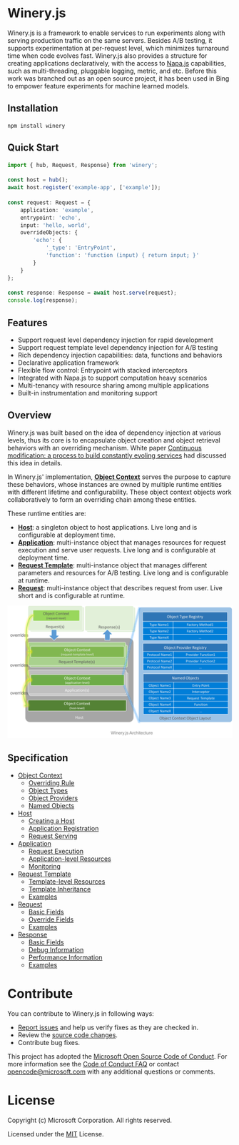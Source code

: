 # Winery.js

Winery.js is a framework to enable services to run experiments along with serving production traffic on the same servers. Besides A/B testing, it supports experimentation at per-request level, which minimizes turnaround time when code evolves fast. Winery.js also provides a structure for creating applications declaratively, with the access to [Napa.js](https://github.com/Microsoft/napajs) capabilities, such as multi-threading, pluggable logging, metric, and etc. Before this work was branched out as an open source project, it has been used in Bing to empower feature experiments for machine learned models.

## Installation
```
npm install winery
```

## Quick Start

```typescript
import { hub, Request, Response} from 'winery';

const host = hub();
await host.register('example-app', ['example']);

const request: Request = {
    application: 'example',
    entrypoint: 'echo',
    input: 'hello, world',
    overrideObjects: {
        'echo': {
            '_type': 'EntryPoint',
            'function': 'function (input) { return input; }'
        }
    }
};

const response: Response = await host.serve(request);
console.log(response);
```

## Features
- Support request level dependency injection for rapid development
- Support request template level dependency injection for A/B testing
- Rich dependency injection capabilities: data, functions and behaviors
- Declarative application framework
- Flexible flow control: Entrypoint with stacked interceptors
- Integrated with Napa.js to support computation heavy scenarios
- Multi-tenancy with resource sharing among multiple applications
- Built-in instrumentation and monitoring support


## Overview

Winery.js was built based on the idea of dependency injection at various levels, thus its core is to encapsulate object creation and object retrieval behaviors with an overriding mechanism. White paper [Continuous modification: a process to build constantly evoling services](https://github.com/daiyip/continuous-modification) had discussed this idea in details. 

In Winery.js' implementation, [**Object Context**](./docs/api/object-context.md) serves the purpose to capture these behaviors, whose instances are owned by multiple runtime entities with different lifetime and configurability. These object context objects work collaboratively to form an overriding chain among these entities.

These runtime entities are:
- [**Host**](./docs/api/host.md): a singleton object to host applications. Live long and is configurable at deployment time.
- [**Application**](./docs/api/application.md): multi-instance object that manages resources for request execution and serve user requests. Live long and is configurable at deployment time.
- [**Request Template**](.docs/api/request-template.md): multi-instance object that manages different parameters and resources for A/B testing. Live long and is configurable at runtime.
- [**Request**](./docs/api/request.md): multi-instance object that describes request from user. Live short and is configurable at runtime.


![Winery.js Architecture](./docs/images/architecture.png)

## Specification
- [Object Context](./docs/api/object-context.md)
  - [Overriding Rule](./docs/api/object-context.md#overriding-rule)
  - [Object Types](./docs/api/object-context.md#object-types)
  - [Object Providers](./docs/api/object-context.md#object-providers)
  - [Named Objects](./docs/api/object-context.md#named-objects)
- [Host](./docs/api/host.md)
  - [Creating a Host](./docs/api/host.md#creating-a-host)
  - [Application Registration](./docs/api/host.md#application-registration)
  - [Request Serving](./docs/api/host.md#request-serving)
- [Application](./docs/api/application.md)
  - [Request Execution](./docs/api/application.md#request-execution)
  - [Application-level Resources](./docs/api/application.md#application-level-resources)
  - [Monitoring](./docs/api/application.md#monitoring)
- [Request Template](./docs/api/request-template.md)
  - [Template-level Resources](./docs/api/request-template.md#template-level-resources)
  - [Template Inheritance](./docs/api/request-template.md#template-inheritance)
  - [Examples](./docs/api/request-template.md#examples)
- [Request](./docs/api/request.md)
  - [Basic Fields](./docs/api/request.md#basic-fields)
  - [Override Fields](./docs/api/request.md#override-fields)
  - [Examples](./docs/api/request.md#examples)
- [Response](./docs/api/response.md)
  - [Basic Fields](./docs/api/response.md#basic-fields)
  - [Debug Information](./docs/api/response.md#debug-information)
  - [Performance Information](./docs/api/response.md#performance-information)
  - [Examples](./docs/api/response.md#examples)

# Contribute
You can contribute to Winery.js in following ways:

* [Report issues](https://github.com/Microsoft/wineryjs/issues) and help us verify fixes as they are checked in.
* Review the [source code changes](https://github.com/Microsoft/wineryjs/pulls).
* Contribute bug fixes.

This project has adopted the [Microsoft Open Source Code of Conduct](https://opensource.microsoft.com/codeofconduct/). For more information see the [Code of Conduct FAQ](https://opensource.microsoft.com/codeofconduct/faq/) or contact opencode@microsoft.com with any additional questions or comments.

# License
Copyright (c) Microsoft Corporation. All rights reserved.

Licensed under the [MIT](https://github.com/Microsoft/napajs/blob/master/LICENSE.txt) License.
